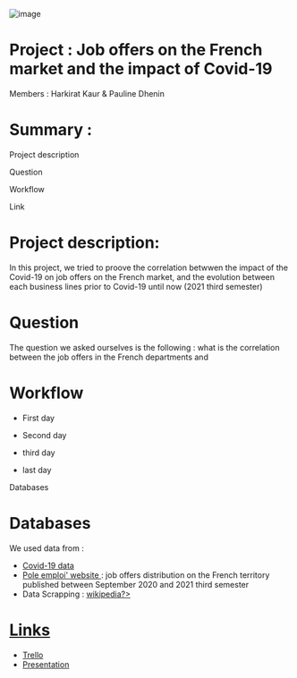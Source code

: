 ![image](https://user-images.githubusercontent.com/87381655/139122032-065c4004-0770-4637-94bd-bd2fe5a33d2f.png)

# Project : Job offers on the French market and the impact of Covid-19 
Members : Harkirat Kaur & Pauline Dhenin 

# Summary : 
Project description

Question

Workflow 
 
Link
# Project description:
In this project, we tried to proove the correlation betwwen the impact of the Covid-19 on job offers on the French market, and the evolution between each business lines prior to Covid-19 until now (2021 third semester)

# Question
The question we asked ourselves is the following : what is the correlation between the job offers in the French departments and 

# Workflow
- First day

- Second day
- third day 
- last day 

Databases
# Databases 
We used data from : 
- <a href="https://www.data.gouv.fr/fr/datasets/chiffres-cles-concernant-lepidemie-de-covid19-en-france/">Covid-19 data</a>
- <a href="https://statistiques.pole-emploi.org/offres/offres?fk=D&lc=0&nd=0&pp=20203-20211&ss=1">Pole emploi' website </a>: job offers distribution on the French territory published between September 2020 and 2021 third semester
- Data Scrapping :    <a href="https://fr.wikipedia.org/wiki/Liste_des_d%C3%A9partements_fran%C3%A7ais_class%C3%A9s_par_produit_int%C3%A9rieur_brut_par_habitant">wikipedia?>

# Links
* <a href="https://trello.com/b/xzHaVUwm/kanban-template">Trello</a>
* <a href="https://docs.google.com/presentation/d/1ZGSB7SBJE0dn5thzRkfIUrUdNRICzmerYeET6tOPwa4/edit#slide=id.gc6f80d1ff_0_0">Presentation</a>

